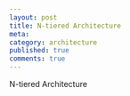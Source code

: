 ```yaml
---
layout: post
title: N-tiered Architecture
meta: 
category: architecture
published: true
comments: true
---
```


N-tiered Architecture

